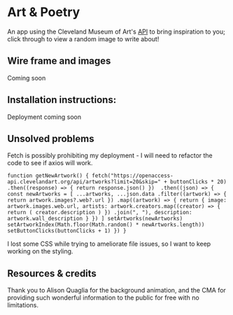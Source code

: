 # Art & Poetry

An app using the Cleveland Museum of Art's [API](https://github.com/ClevelandMuseumArt/openaccess) to bring inspiration to you; click through to view a random image to write about! 

## Wire frame and images

Coming soon

## Installation instructions:

Deployment coming soon 

## Unsolved problems

Fetch is possibly prohibiting my deployment - I will need to refactor the code to see if axios will work.

`
function getNewArtwork() {
    fetch("https://openaccess-api.clevelandart.org/api/artworks?limit=20&skip=" + buttonClicks * 20) 
      .then((response) => {
        return response.json()
      }) 
      .then((json) => {
        const newArtworks = [
          ...artworks,
          ...json.data
          .filter((artwork) => {
            return artwork.images?.web?.url
          })
          .map((artwork) => {
            return {
              image: artwork.images.web.url,
              artists: artwork.creators.map((creator) => {
                return (
                  creator.description
                )
              }) .join(", "),
              description: artwork.wall_description
            }
          })
        ]
        setArtworks(newArtworks)
        setArtworkIndex(Math.floor(Math.random() * newArtworks.length))
        setButtonClicks(buttonClicks + 1)
      })
  }
`

I lost some CSS while trying to ameliorate file issues, so I want to keep working on the styling.

## Resources & credits

Thank you to Alison Quaglia for the background animation, and the CMA for providing such wonderful information to the public for free with no limitations. 
